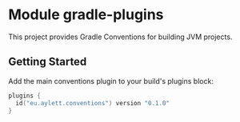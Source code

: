 # Module gradle-plugins

This project provides Gradle Conventions for building JVM projects.

## Getting Started

Add the main conventions plugin to your build's plugins block:

```kotlin
plugins {
  id("eu.aylett.conventions") version "0.1.0"
}
```
